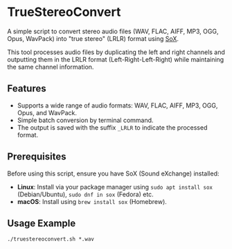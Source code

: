 # TrueStereoConvert

A simple script to convert stereo audio files (WAV, FLAC, AIFF, MP3, OGG, Opus, WavPack) into "true stereo" (LRLR) format using [SoX](http://sox.sourceforge.net/). 

This tool processes audio files by duplicating the left and right channels and outputting them in the LRLR format (Left-Right-Left-Right) while maintaining the same channel information.

## Features

- Supports a wide range of audio formats: WAV, FLAC, AIFF, MP3, OGG, Opus, and WavPack.
- Simple batch conversion by terminal command.
- The output is saved with the suffix `_LRLR` to indicate the processed format.
  

## Prerequisites

Before using this script, ensure you have SoX (Sound eXchange) installed:
  - **Linux**: Install via your package manager using `sudo apt install sox` (Debian/Ubuntu), `sudo dnf in sox` (Fedora) etc.
  - **macOS**: Install using `brew install sox` (Homebrew).

## Usage Example

```shell
./truestereoconvert.sh *.wav
```
